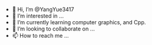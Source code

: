 - 👋 Hi, I’m @YangYue3417
- 👀 I’m interested in ...
- 🌱 I’m currently learning computer graphics, and Cpp.
- 💞️ I’m looking to collaborate on ...
- 📫 How to reach me ...

<!---
YangYue3417/YangYue3417 is a ✨ special ✨ repository because its `README.md` (this file) appears on your GitHub profile.
You can click the Preview link to take a look at your changes.
--->
